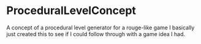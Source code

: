 # ProceduralLevelConcept
A concept of a procedural level generator for a rouge-like game
I basically just created this to see if I could follow through with a game idea I had.
